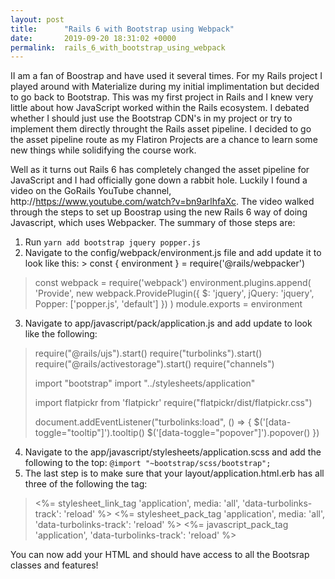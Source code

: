 ```yaml
---
layout: post
title:      "Rails 6 with Bootstrap using Webpack"
date:       2019-09-20 18:31:02 +0000
permalink:  rails_6_with_bootstrap_using_webpack
---
```



II am a fan of Boostrap and have used it several times.  For my Rails project I played around with Materialize during my initial implimentation but decided to go back to Bootstrap.  This was my first project in Rails and I knew very little about how JavaScript worked within the Rails ecosystem.  I debated whether I should just use the Bootstrap CDN's in my project or try to implement them directly throught the Rails asset pipeline.  I decided to go the asset pipeline route as my Flatiron Projects are a chance to learn some new things while solidifying the course work.

Well as it turns out Rails 6 has completely changed the asset pipeline for JavaScript and I had officially gone down a rabbit hole.  Luckily I found a video on the GoRails YouTube channel, http://https://www.youtube.com/watch?v=bn9arlhfaXc.   The video walked through the steps to set up Boostrap using the new Rails 6 way of doing Javascript, which uses Webpacker.  The summary of those steps are:

1.   Run `yarn add bootstrap jquery popper.js`
2.   Navigate to the config/webpack/environment.js file and add update it to look like this:  > const {  environment } = require('@rails/webpacker')
> 
> const webpack = require('webpack')
> environment.plugins.append(
> 'Provide',
> new webpack.ProvidePlugin({
>  $: 'jquery', jQuery: 'jquery',
> Popper: ['popper.js', 'default']
> })
> )
>  module.exports = environment  

3.  Navigate to app/javascript/pack/application.js and add update to look like the following: 
> require("@rails/ujs").start()
> require("turbolinks").start()
> require("@rails/activestorage").start()
> require("channels")
> 
> import "bootstrap"
> import "../stylesheets/application"
> 
> import flatpickr from 'flatpickr'
> require("flatpickr/dist/flatpickr.css")
> 
> document.addEventListener("turbolinks:load", () => {
> $('[data-toggle="tooltip"]').tooltip()
> $('[data-toggle="popover"]').popover()
> })
4.   Navigate to the app/javascript/stylesheets/application.scss and add the following to the top:   `@import "~bootstrap/scss/bootstrap";`
5.  The last step is to make sure that your layout/application.html.erb has all three of the following the <head> tag:
>   <%= stylesheet_link_tag 'application', media: 'all', 'data-turbolinks-track': 'reload' %>
>   <%= stylesheet_pack_tag 'application', media: 'all', 'data-turbolinks-track': 'reload' %>
>   <%= javascript_pack_tag 'application', 'data-turbolinks-track': 'reload' %> 
>   

You can now add your HTML and should have access to all the Bootsrap classes and features!


